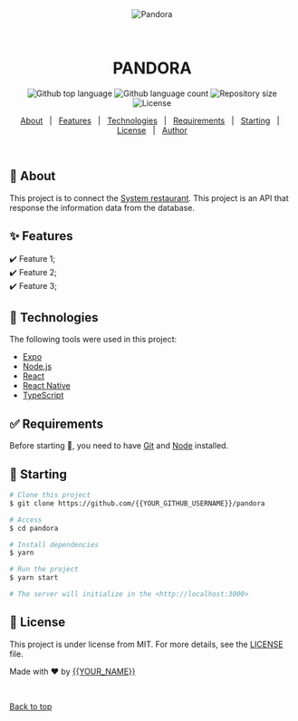 <div align="center" id="top"> 
  <img src="./.github/app.gif" alt="Pandora" />

  &#xa0;

  <!-- <a href="https://pandora.netlify.app">Demo</a> -->
</div>

<h1 align="center">PANDORA</h1>

<p align="center">
  <img alt="Github top language" src="https://img.shields.io/github/languages/top/{{YOUR_GITHUB_USERNAME}}/pandora?color=56BEB8">

  <img alt="Github language count" src="https://img.shields.io/github/languages/count/{{YOUR_GITHUB_USERNAME}}/pandora?color=56BEB8">

  <img alt="Repository size" src="https://img.shields.io/github/repo-size/{{YOUR_GITHUB_USERNAME}}/pandora?color=56BEB8">

  <img alt="License" src="https://img.shields.io/github/license/{{YOUR_GITHUB_USERNAME}}/pandora?color=56BEB8">

  <!-- <img alt="Github issues" src="https://img.shields.io/github/issues/{{YOUR_GITHUB_USERNAME}}/pandora?color=56BEB8" /> -->

  <!-- <img alt="Github forks" src="https://img.shields.io/github/forks/{{YOUR_GITHUB_USERNAME}}/pandora?color=56BEB8" /> -->

  <!-- <img alt="Github stars" src="https://img.shields.io/github/stars/{{YOUR_GITHUB_USERNAME}}/pandora?color=56BEB8" /> -->
</p>

<!-- Status -->

<!-- <h4 align="center"> 
	🚧  Pandora 🚀 Under construction...  🚧
</h4> 

<hr> -->

<p align="center">
  <a href="#dart-about">About</a> &#xa0; | &#xa0; 
  <a href="#sparkles-features">Features</a> &#xa0; | &#xa0;
  <a href="#rocket-technologies">Technologies</a> &#xa0; | &#xa0;
  <a href="#white_check_mark-requirements">Requirements</a> &#xa0; | &#xa0;
  <a href="#checkered_flag-starting">Starting</a> &#xa0; | &#xa0;
  <a href="#memo-license">License</a> &#xa0; | &#xa0;
  <a href="https://github.com/{{YOUR_GITHUB_USERNAME}}" target="_blank">Author</a>
</p>

<br>

## :dart: About ##

This project is to connect the <a href="https://github.com/livingston12/Restaurant-system">System restaurant</a>. This project is an API that response the information data from the database.

## :sparkles: Features ##

:heavy_check_mark: Feature 1;\
:heavy_check_mark: Feature 2;\
:heavy_check_mark: Feature 3;

## :rocket: Technologies ##

The following tools were used in this project:

- [Expo](https://expo.io/)
- [Node.js](https://nodejs.org/en/)
- [React](https://pt-br.reactjs.org/)
- [React Native](https://reactnative.dev/)
- [TypeScript](https://www.typescriptlang.org/)

## :white_check_mark: Requirements ##

Before starting :checkered_flag:, you need to have [Git](https://git-scm.com) and [Node](https://nodejs.org/en/) installed.

## :checkered_flag: Starting ##

```bash
# Clone this project
$ git clone https://github.com/{{YOUR_GITHUB_USERNAME}}/pandora

# Access
$ cd pandora

# Install dependencies
$ yarn

# Run the project
$ yarn start

# The server will initialize in the <http://localhost:3000>
```

## :memo: License ##

This project is under license from MIT. For more details, see the [LICENSE](LICENSE.md) file.


Made with :heart: by <a href="https://github.com/{{YOUR_GITHUB_USERNAME}}" target="_blank">{{YOUR_NAME}}</a>

&#xa0;

<a href="#top">Back to top</a>
